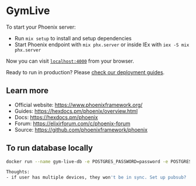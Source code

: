 # GymLive

To start your Phoenix server:

  * Run `mix setup` to install and setup dependencies
  * Start Phoenix endpoint with `mix phx.server` or inside IEx with `iex -S mix phx.server`

Now you can visit [`localhost:4000`](http://localhost:4000) from your browser.

Ready to run in production? Please [check our deployment guides](https://hexdocs.pm/phoenix/deployment.html).

## Learn more

  * Official website: https://www.phoenixframework.org/
  * Guides: https://hexdocs.pm/phoenix/overview.html
  * Docs: https://hexdocs.pm/phoenix
  * Forum: https://elixirforum.com/c/phoenix-forum
  * Source: https://github.com/phoenixframework/phoenix

## To run database locally

```sh
docker run --name gym-live-db -e POSTGRES_PASSWORD=password -e POSTGRES_USER=postgres -d -p 5432:5432 -d --rm -v ${PWD}/postgres-docker:/var/lib/postgresql/data postgres```

Thoughts:
- if user has multiple devices, they won't be in sync. Set up pubsub?
